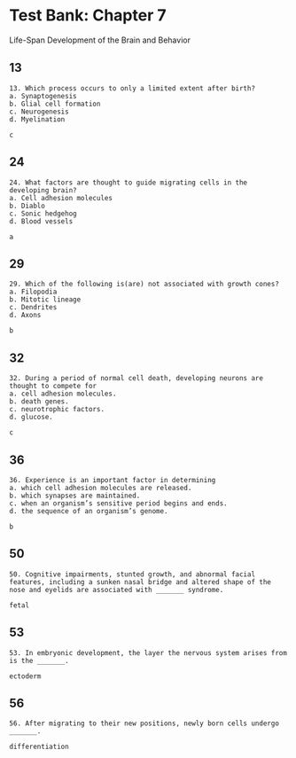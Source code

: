 # Test Bank: Chapter 7
Life-Span Development of the Brain and Behavior

## 13
```Question
13. Which process occurs to only a limited extent after birth?
a. Synaptogenesis
b. Glial cell formation
c. Neurogenesis
d. Myelination
```
```Answer
c
```

## 24
```Question
24. What factors are thought to guide migrating cells in the developing brain?
a. Cell adhesion molecules
b. Diablo
c. Sonic hedgehog
d. Blood vessels
```
```Answer
a
```

## 29
```Question
29. Which of the following is(are) not associated with growth cones?
a. Filopodia
b. Mitotic lineage
c. Dendrites
d. Axons
```
```Answer
b
```

## 32
```Question
32. During a period of normal cell death, developing neurons are thought to compete for
a. cell adhesion molecules.
b. death genes.
c. neurotrophic factors.
d. glucose.
```
```Answer
c
```

## 36
```Question
36. Experience is an important factor in determining
a. which cell adhesion molecules are released.
b. which synapses are maintained.
c. when an organism’s sensitive period begins and ends.
d. the sequence of an organism’s genome.
```
```Answer
b
```

## 50
```Question
50. Cognitive impairments, stunted growth, and abnormal facial features, including a sunken nasal bridge and altered shape of the nose and eyelids are associated with _______ syndrome.
```
```Answer
fetal
```

## 53
```Question
53. In embryonic development, the layer the nervous system arises from is the _______.
```
```Answer
ectoderm
```

## 56
```Question
56. After migrating to their new positions, newly born cells undergo _______.
```
```Answer
differentiation
```
